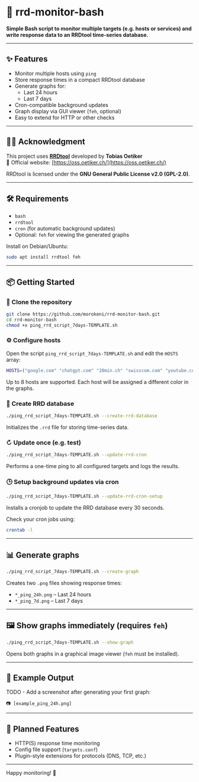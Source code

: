 # 📡 rrd-monitor-bash

**Simple Bash script to monitor multiple targets (e.g. hosts or services) and write response data to an RRDtool time-series database.**

&#x20;

---

## ✨ Features

- Monitor multiple hosts using `ping`
- Store response times in a compact RRDtool database
- Generate graphs for:
  - Last 24 hours
  - Last 7 days
- Cron-compatible background updates
- Graph display via GUI viewer (`feh`, optional)
- Easy to extend for HTTP or other checks

---

## 👨‍🔬 Acknowledgment

This project uses [**RRDtool**](https://oss.oetiker.ch/rrdtool/) developed by **Tobias Oetiker**\
🔗 Official website: [https://oss.oetiker.ch/](https://oss.oetiker.ch/)

RRDtool is licensed under the **GNU General Public License v2.0 (GPL-2.0)**.

---

## 🛠️ Requirements

- `bash`
- `rrdtool`
- `cron` (for automatic background updates)
- Optional: `feh` for viewing the generated graphs

Install on Debian/Ubuntu:

```bash
sudo apt install rrdtool feh
```

---

## 📦 Getting Started

### 📁 Clone the repository

```bash
git clone https://github.com/morokeni/rrd-monitor-bash.git
cd rrd-monitor-bash
chmod +x ping_rrd_script_7days-TEMPLATE.sh
```

### ⚙️ Configure hosts

Open the script `ping_rrd_script_7days-TEMPLATE.sh` and edit the `HOSTS` array:

```bash
HOSTS=("google.com" "chatgpt.com" "20min.ch" "swisscom.com" "youtube.com")

```

Up to 8 hosts are supported. Each host will be assigned a different color in the graphs.

### 📂 Create RRD database

```bash
./ping_rrd_script_7days-TEMPLATE.sh --create-rrd-database
```

Initializes the `.rrd` file for storing time-series data.

### ↻ Update once (e.g. test)

```bash
./ping_rrd_script_7days-TEMPLATE.sh --update-rrd-cron
```

Performs a one-time ping to all configured targets and logs the results.

### 🕒 Setup background updates via cron

```bash
./ping_rrd_script_7days-TEMPLATE.sh --update-rrd-cron-setup
```

Installs a cronjob to update the RRD database every 30 seconds.

Check your cron jobs using:

```bash
crontab -l
```

---

## 📊 Generate graphs

```bash
./ping_rrd_script_7days-TEMPLATE.sh --create-graph
```

Creates two `.png` files showing response times:

- `*_ping_24h.png` – Last 24 hours
- `*_ping_7d.png` – Last 7 days

---

## 🖼️ Show graphs immediately (requires `feh`)

```bash
./ping_rrd_script_7days-TEMPLATE.sh --show-graph
```

Opens both graphs in a graphical image viewer (`feh` must be installed).

---

## 🧪 Example Output

TODO - Add a screenshot after generating your first graph:

```text
📷 [example_ping_24h.png]
```

---

## 🔮 Planned Features

- HTTP(S) response time monitoring
- Config file support (`targets.conf`)
- Plugin-style extensions for protocols (DNS, TCP, etc.)

---

Happy monitoring! 🌟
